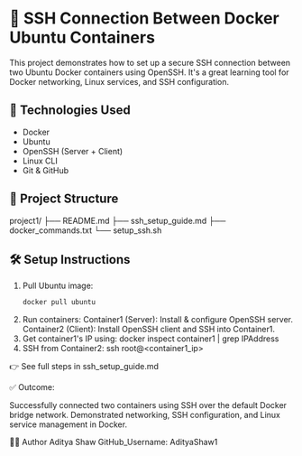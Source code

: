 # 🐳 SSH Connection Between Docker Ubuntu Containers

This project demonstrates how to set up a secure SSH connection between two Ubuntu Docker containers using OpenSSH. It's a great learning tool for Docker networking, Linux services, and SSH configuration.

## 🚀 Technologies Used
- Docker
- Ubuntu
- OpenSSH (Server + Client)
- Linux CLI
- Git & GitHub

## 📂 Project Structure
project1/
├── README.md
├── ssh_setup_guide.md
├── docker_commands.txt
└── setup_ssh.sh


## 🛠️ Setup Instructions

1. Pull Ubuntu image:
   ```bash
   docker pull ubuntu
2. Run containers:
     Container1 (Server): Install & configure OpenSSH server.
     Container2 (Client): Install OpenSSH client and SSH into Container1.
3. Get container1's IP using:
     docker inspect container1 | grep IPAddress
4. SSH from Container2:
     ssh root@<container1_ip>

👉 See full steps in ssh_setup_guide.md

✅ Outcome:

Successfully connected two containers using SSH over the default Docker bridge network.
Demonstrated networking, SSH configuration, and Linux service management in Docker.

👨‍💻 Author
Aditya Shaw
GitHub_Username: AdityaShaw1




 
